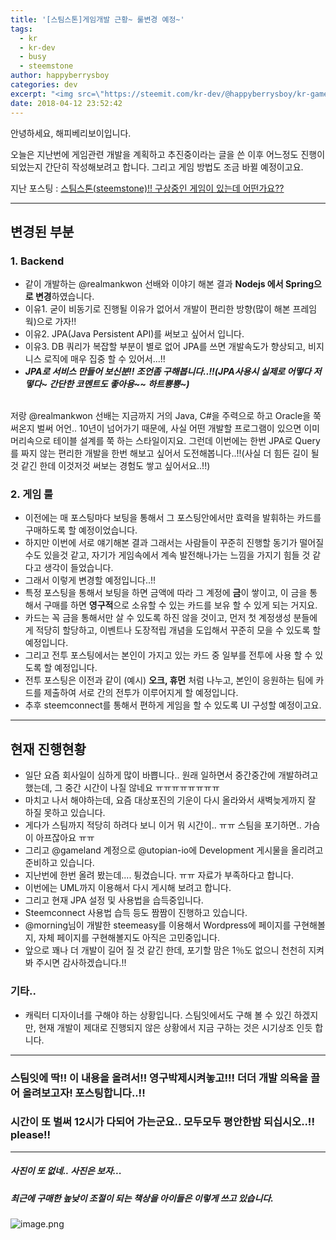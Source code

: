 ```yaml
---
title: '[스팀스톤]게임개발 근황~ 룰변경 예정~'
tags:
  - kr
  - kr-dev
  - busy
  - steemstone
author: happyberrysboy
categories: dev
excerpt: "<img src=\"https://steemit.com/kr-dev/@happyberrysboy/kr-game-steemstone\" />\r\n안녕하세요, 해피베리보이입니다.  오늘은 지난번에 게임관련 개발을 계획하고 추진중이라는 글을 쓴 이후 어느정도 진행이 되었는지 간단히 작성해보려고 합니다. 그리고 게임 방법도 조금 바뀔 예정이고요.  지난 포스팅 : [스팀스톤(steemstone)!! 구상중인 게임이 있는데 어떤가요??]( ___  ## 변경된 부분  ### 1. Backend - 같이 개....."
date: 2018-04-12 23:52:42
---
```


안녕하세요, 해피베리보이입니다.

오늘은 지난번에 게임관련 개발을 계획하고 추진중이라는 글을 쓴 이후 어느정도 진행이 되었는지 간단히 작성해보려고 합니다.
그리고 게임 방법도 조금 바뀔 예정이고요.

지난 포스팅 : [스팀스톤(steemstone)!! 구상중인 게임이 있는데 어떤가요??](https://steemit.com/kr-dev/@happyberrysboy/kr-game-steemstone)
___

## 변경된 부분

### 1. Backend
- 같이 개발하는 @realmankwon 선배와 이야기 해본 결과 **Nodejs 에서 Spring으로 변경**하였습니다.
- 이유1. 굳이 비동기로 진행될 이유가 없어서 개발이 편리한 방향(많이 해본 프레임웍)으로 가자!!
- 이유2. JPA(Java Persistent API)를 써보고 싶어서 입니다.
- 이유3. DB 쿼리가 복잡할 부분이 별로 없어 JPA를 쓰면 개발속도가 향상되고, 비지니스 로직에 매우 집중 할 수 있어서...!!
- ***JPA로 서비스 만들어 보신분!! 조언좀 구해봅니다..!!(JPA사용시 실제로 어떻다 저떻다~ 간단한 코멘트도 좋아용~~ 하트뿅뿅~)***

<br>
저랑 @realmankwon 선배는 지금까지 거의 Java, C#을 주력으로 하고 Oracle을 쭉 써온지 벌써 어언.. 10년이 넘어가기 때문에, 사실 어떤 개발할 프로그램이 있으면 이미 머리속으로 테이블 설계를 쭉 하는 스타일이지요.
그런데 이번에는 한번 JPA로 Query를 짜지 않는 편리한 개발을 한번 해보고 싶어서 도전해봅니다..!!(사실 더 힘든 길이 될것 같긴 한데 이것저것 써보는 경험도 쌓고 싶어서요..!!)

### 2. 게임 룰
- 이전에는 매 포스팅마다 보팅을 통해서 그 포스팅안에서만 효력을 발휘하는 카드를 구매하도록 할 예정이었습니다.
- 하지만 이번에 서로 얘기해본 결과 그래서는 사람들이 꾸준히 진행할 동기가 떨어질 수도 있을것 같고, 자기가 게임속에서 계속 발전해나가는 느낌을 가지기 힘들 것 같다고 생각이 들었습니다.
- 그래서 이렇게 변경할 예정입니다..!!
- 특정 포스팅을 통해서 보팅을 하면 금액에 따라 그 계정에 **금**이 쌓이고, 이 금을 통해서 구매를 하면 **영구적**으로 소유할 수 있는 카드를 보유 할 수 있게 되는 거지요.
- 카드는 꼭 금을 통해서만 살 수 있도록 하진 않을 것이고, 먼저 첫 계정생성 분들에게 적당히 할당하고, 이벤트나 도장적립 개념을 도입해서 꾸준히 모을 수 있도록 할 예정입니다.
- 그리고 전투 포스팅에서는 본인이 가지고 있는 카드 중 일부를 전투에 사용 할 수 있도록 할 예정입니다.
- 전투 포스팅은 이전과 같이 (예시) **오크, 휴먼** 처럼 나누고, 본인이 응원하는 팀에 카드를 제출하여 서로 간의 전투가 이루어지게 할 예정입니다.
- 추후 steemconnect를 통해서 편하게 게임을 할 수 있도록 UI 구성할 예정이고요.

___

## 현재 진행현황
- 일단 요즘 회사일이 심하게 많이 바쁩니다.. 원래 일하면서 중간중간에 개발하려고 했는데, 그 중간 시간이 나질 않네요 ㅠㅠㅠㅠㅠㅠㅠㅠ
- 마치고 나서 해야하는데, 요즘 대상포진의 기운이 다시 올라와서 새벽늦게까지 잘 하질 못하고 있습니다.
- 게다가 스팀까지 적당히 하려다 보니 이거 뭐 시간이.. ㅠㅠ 스팀을 포기하면.. 가슴이 아프잖아요 ㅠㅠ
- 그리고 @gameland 계정으로 @utopian-io에 Development 게시물을 올리려고 준비하고 있습니다.
- 지난번에 한번 올려 봤는데.... 튕겼습니다. ㅠㅠ 자료가 부족하다고 합니다.
- 이번에는 UML까지 이용해서 다시 게시해 보려고 합니다.
- 그리고 현재 JPA 설정 및 사용법을 습득중입니다.
- Steemconnect 사용법 습득 등도 짬짬이 진행하고 있습니다.
- @morning님이 개발한 steemeasy를 이용해서 Wordpress에 페이지를 구현해볼지, 자체 페이지를 구현해볼지도 아직은 고민중입니다.
- 앞으로 꽤나 더 개발이 길어 질 것 같긴 한데, 포기할 맘은 1％도 없으니 천천히 지켜봐 주시면 감사하겠습니다.!!

### 기타..
- 캐릭터 디자이너를 구해야 하는 상황입니다. 스팀잇에서도 구해 볼 수 있긴 하겠지만, 현재 개발이 제대로 진행되지 않은 상황에서 지금 구하는 것은 시기상조 인듯 합니다.

___

### 스팀잇에 딱!! 이 내용을 올려서!! 영구박제시켜놓고!!! 더더 개발 의욕을 끌어 올려보고자! 포스팅합니다..!!
### 시간이 또 벌써 12시가 다되어 가는군요.. 모두모두 평안한밤 되십시오..!! please!!

___


##### 사진이 또 없네.. 사진은 보자... 
##### 최근에 구매한 높낮이 조절이 되는 책상을 아이들은 이렇게 쓰고 있습니다.

![image.png](https://gateway.ipfs.io/ipfs/QmY4RvSL1bQgnATEqoHu6U3MtVZ2KxCnBro3VnMsNENcJJ)
